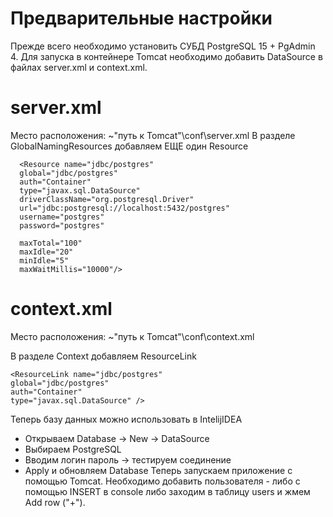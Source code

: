 # Предварительные настройки
Прежде всего необходимо установить СУБД PostgreSQL 15 + PgAdmin 4.
Для запуска в контейнере Tomcat необходимо добавить DataSource в файлах server.xml и context.xml.

# server.xml
Место расположения: ~"путь к Tomcat"\conf\server.xml
В разделе GlobalNamingResources добавляем ЕЩЕ один Resource

	  <Resource name="jdbc/postgres" 
      global="jdbc/postgres" 
      auth="Container" 
      type="javax.sql.DataSource" 
      driverClassName="org.postgresql.Driver" 
      url="jdbc:postgresql://localhost:5432/postgres" 
      username="postgres" 
      password="postgres" 
      
      maxTotal="100" 
      maxIdle="20" 
      minIdle="5" 
      maxWaitMillis="10000"/>

# context.xml
Место расположения: ~"путь к Tomcat"\conf\context.xml

В разделе Context добавляем ResourceLink
```
<ResourceLink name="jdbc/postgres"
global="jdbc/postgres"
auth="Container"
type="javax.sql.DataSource" />
```

Теперь базу данных можно использовать в IntelijIDEA

- Открываем Database -> New -> DataSource
- Выбираем PostgreSQL
- Вводим логин пароль -> тестируем соединение
- Apply и обновляем Database
Теперь запускаем приложение с помощью Tomcat.
Необходимо добавить пользователя - либо с помощью INSERT в console либо заходим в таблицу users и жмем Add row ("+").
